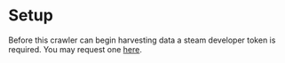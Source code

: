 # Setup

Before this crawler can begin harvesting data a steam developer 
token is required. You may request one [here](http://steamcommunity.com/dev/apikey).
